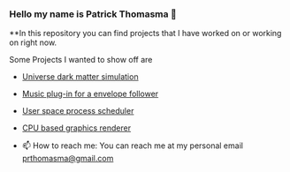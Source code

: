 ### Hello my name is Patrick Thomasma 👋



**In this repository you can find projects that I have worked on or working on right now.

Some Projects I wanted to show off are

- [Universe dark matter simulation](https://github.com/PatrickThomasma/Universe-Visualization)
- [Music plug-in for a envelope follower](https://github.com/PatrickThomasma/Synth)
- [User space process scheduler](https://github.com/PatrickThomasma/Operating-System-Projects/tree/main/Project1)
- [CPU based graphics renderer](https://github.com/PatrickThomasma/UO-ComputerScience/tree/main/CIS441)


- 📫 How to reach me: You can reach me at my personal email prthomasma@gmail.com 

